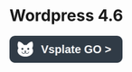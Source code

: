 # Wordpress 4.6

<a href="https://www.vsplate.com/?github=vulnspy/wordpress-4.6"><img alt="VSPLATE GO" src="https://raw.githubusercontent.com/vsplate/images/master/vsgo_btn.png" width="200px"></a>

